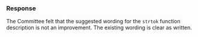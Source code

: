 ### Response

The Committee felt that the suggested wording for the `strtok` function
description is not an improvement. The existing wording is clear as written.
